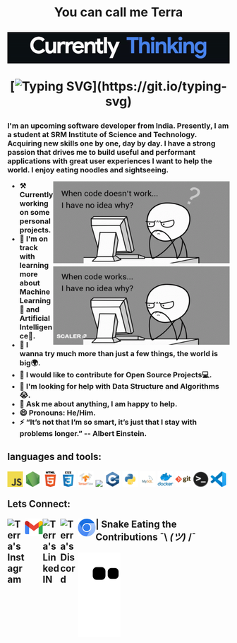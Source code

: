 <h1 align="center">
You can call me Terra
<p>

![Currently Coding](https://raw.githubusercontent.com/Terra-01/Google_Style_Sliding_Text/main/GSSTg.gif)

<p>
    
[![Typing SVG](https://readme-typing-svg.herokuapp.com?font=Fira+Code&pause=1000&color=0080FB&center=true&width=435&lines=Hello%2C+I+am+Shivam+Singh.;Namaste.;Nice+to+meet+you!)](https://git.io/typing-svg)

 

<h3 align="left">
    
I'm an upcoming software developer from India. Presently, I am a student at SRM Institute of Science and Technology. Acquiring new skills one by one, day by day. I have a strong passion that drives me to build useful and performant applications with great user experiences I want to help the world. I enjoy eating noodles and sightseeing.

<p>
    <img align="right" alt="GIF" src="https://raw.githubusercontent.com/Terra-01/Terra-01/main/code.gif" width="400" height="370" />

- ⚒️ Currently working on some personal projects.
- 🌱 I'm on track with learning more about Machine Learning🦾 and Artificial Intelligence🤖.
- 🔭 I wanna try much more than just a few things, the world is big🌍.
- 🤝 I would like to contribute for Open Source Projects💻.
- 🤔 I'm looking for help with Data Structure and Algorithms😭.
- 💬 Ask me about anything, I am happy to help.
- 😄 Pronouns: He/Him.
- ⚡ “It’s not that I’m so smart, it’s just that I stay with problems longer.” -- Albert Einstein.

<h2 align="left">
    
**languages and tools:**  
    
<p>
    
<code><img height="35" src="https://raw.githubusercontent.com/github/explore/80688e429a7d4ef2fca1e82350fe8e3517d3494d/topics/javascript/javascript.png"></code>
<code><img height="35" src="https://raw.githubusercontent.com/github/explore/80688e429a7d4ef2fca1e82350fe8e3517d3494d/topics/nodejs/nodejs.png"></code>
<code><img height="35" src="https://raw.githubusercontent.com/github/explore/80688e429a7d4ef2fca1e82350fe8e3517d3494d/topics/html/html.png"></code>
<code><img height="35" src="https://raw.githubusercontent.com/github/explore/80688e429a7d4ef2fca1e82350fe8e3517d3494d/topics/css/css.png"></code>
<code><img height="35" src="https://raw.githubusercontent.com/github/explore/80688e429a7d4ef2fca1e82350fe8e3517d3494d/topics/tensorflow/tensorflow.png"></code>
<code><img height="35" src="https://raw.githubusercontent.com/pytorch/pytorch/master/docs/source/_static/img/pytorch-logo-flame.png"></code>
<code><img height="35" src="https://raw.githubusercontent.com/github/explore/80688e429a7d4ef2fca1e82350fe8e3517d3494d/topics/cpp/cpp.png"></code>
<code><img height="35" src="https://raw.githubusercontent.com/github/explore/80688e429a7d4ef2fca1e82350fe8e3517d3494d/topics/python/python.png"></code>
<code><img height="35" src="https://raw.githubusercontent.com/github/explore/80688e429a7d4ef2fca1e82350fe8e3517d3494d/topics/mysql/mysql.png"></code>
<code><img height="35" src="https://raw.githubusercontent.com/github/explore/80688e429a7d4ef2fca1e82350fe8e3517d3494d/topics/docker/docker.png"></code>
<code><img height="35" src="https://raw.githubusercontent.com/github/explore/80688e429a7d4ef2fca1e82350fe8e3517d3494d/topics/git/git.png"></code>
<code><img height="35" src="https://raw.githubusercontent.com/github/explore/d92924b1d925bb134e308bd29c9de6c302ed3beb/topics/terminal/terminal.png"></code>
<code><img height="35" src="https://raw.githubusercontent.com/github/explore/bbd48b997e8d0bef63f676eca4da5e1f76487b56/topics/visual-studio-code/visual-studio-code.png"></code>

<p>
    
**Lets Connect:** 
 
<p>
    
    
<a href="https://www.instagram.com/terra_shivam/">
  <img align="left" alt="Terra's Instagram" width="40px" src="https://raw.githubusercontent.com/hussainweb/hussainweb/main/icons/instagram.png" />
</a>
<a href="mailto:thisisshivam@icloud.com">
  <img align="left" alt="Terra's Mail" width="40px" src="https://raw.githubusercontent.com/github/explore/8f19e4dbbf13418dc1b1d58bb265953553c15a46/topics/gmail/gmail.png" />
</a>
<a href="https://www.linkedin.com/in/shivam91s/">
  <img align="left" alt="Terra's LinkedIN" width="40px" src="https://raw.githubusercontent.com/peterthehan/peterthehan/master/assets/linkedin.svg" />
</a>
<a href="https://discordapp.com/users/Terra#5293/">
  <img align="left" alt="Terra's Discord" width="40px" src="https://raw.githubusercontent.com/peterthehan/peterthehan/master/assets/discord.svg" />
</a>
<a href="https://terra01.vercel.app/">
  <img align="left" alt="Terra's Discord" width="40px" src="https://raw.githubusercontent.com/github/explore/2a2c984d5ec9cd3edd54fa36e13d7f6fd6d4cf72/topics/chromium/chromium.png" />
</a>
    
<p>
    
 
    
**| Snake Eating the Contributions ¯\ _(ツ)_ /¯**
    
![Snake animation](https://github.com/Terra-01/Terra-01/blob/output/github-contribution-grid-snake.svg)
    
    
    
    
    
